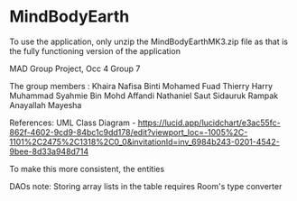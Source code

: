 # MindBodyEarth
To use the application, only unzip the MindBodyEarthMK3.zip file as that is the fully functioning version of the application

MAD Group Project, Occ 4 Group 7

The group members : 
Khaira Nafisa Binti Mohamed Fuad
Thierry Harry
Muhammad Syahmie Bin Mohd Affandi
Nathaniel Saut Sidauruk
Rampak Anayallah Mayesha

References:
UML Class Diagram - https://lucid.app/lucidchart/e3ac55fc-862f-4602-9cd9-84bc1c9dd178/edit?viewport_loc=-1005%2C-1101%2C2475%2C1318%2C0_0&invitationId=inv_6984b243-0201-4542-9bee-8d33a948d714

To make this more consistent, the entities 

DAOs note:
Storing array lists in the table requires Room's type converter
